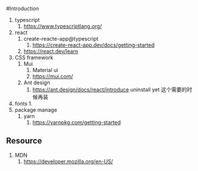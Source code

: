 #Introduction
1.   typescript
     1.   https://www.typescriptlang.org/
2.   react
     1.   create-reacte-app@typescript
          1.   https://create-react-app.dev/docs/getting-started
     2.   https://react.dev/learn
3.   CSS framework
     1.   Mui
          1.   Material ui
          2.   https://mui.com/
     2.   Ant design
          1.   https://ant.design/docs/react/introduce uninstall yet 这个需要的时候再装
4.   fonts
     1.   
5.   package manage 
     1.   yarn
          1.   https://yarnpkg.com/getting-started
## Resource
1. MDN
   1. https://developer.mozilla.org/en-US/
